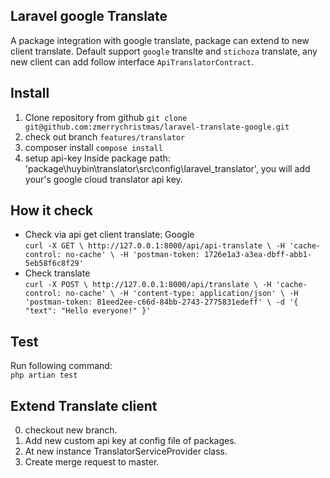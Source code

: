 ## Laravel google Translate
A package integration with google translate, package can extend to new client translate.
Default support `google` translte and `stichoza` translate, any new client can add follow interface `ApiTranslatorContract`.

## Install
1. Clone repository from github
`
git clone git@github.com:zmerrychristmas/laravel-translate-google.git
`
2. check out branch `features/translator`
3. composer install
`compose install`
4. setup api-key
Inside package path: 'package\huybin\translator\src\config\laravel_translator', you will add your's google cloud translator api key.
## How it check
- Check via api get client translate: Google  
`curl -X GET \
  http://127.0.0.1:8000/api/api-translate \
  -H 'cache-control: no-cache' \
  -H 'postman-token: 1726e1a3-a3ea-dbff-abb1-5eb58f6c8f29'`
- Check translate  
`curl -X POST \
  http://127.0.0.1:8000/api/translate \
  -H 'cache-control: no-cache' \
  -H 'content-type: application/json' \
  -H 'postman-token: 81eed2ee-c66d-84bb-2743-2775831edeff' \
  -d '{
	"text": "Hello everyone!"
}'`
## Test 
Run following command:  
`
php artian test
`
## Extend Translate client
0. checkout new branch.
1. Add new custom api key at config file of packages.
2. At new instance TranslatorServiceProvider class.
3. Create merge request to master.